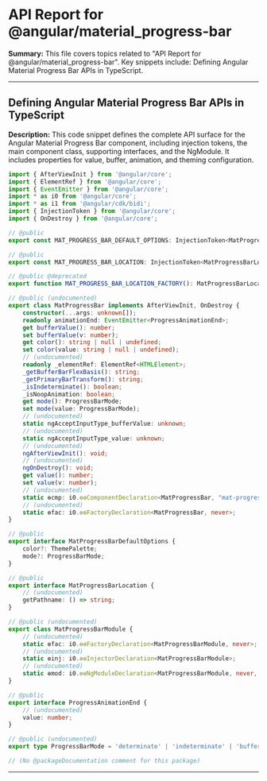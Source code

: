 # API Report for @angular/material_progress-bar

**Summary:** This file covers topics related to "API Report for @angular/material_progress-bar". Key snippets include: Defining Angular Material Progress Bar APIs in TypeScript.

---

## Defining Angular Material Progress Bar APIs in TypeScript

**Description:** This code snippet defines the complete API surface for the Angular Material Progress Bar component, including injection tokens, the main component class, supporting interfaces, and the NgModule. It includes properties for value, buffer, animation, and theming configuration.

```typescript
import { AfterViewInit } from '@angular/core';
import { ElementRef } from '@angular/core';
import { EventEmitter } from '@angular/core';
import * as i0 from '@angular/core';
import * as i1 from '@angular/cdk/bidi';
import { InjectionToken } from '@angular/core';
import { OnDestroy } from '@angular/core';

// @public
export const MAT_PROGRESS_BAR_DEFAULT_OPTIONS: InjectionToken<MatProgressBarDefaultOptions>;

// @public
export const MAT_PROGRESS_BAR_LOCATION: InjectionToken<MatProgressBarLocation>;

// @public @deprecated
export function MAT_PROGRESS_BAR_LOCATION_FACTORY(): MatProgressBarLocation;

// @public (undocumented)
export class MatProgressBar implements AfterViewInit, OnDestroy {
    constructor(...args: unknown[]);
    readonly animationEnd: EventEmitter<ProgressAnimationEnd>;
    get bufferValue(): number;
    set bufferValue(v: number);
    get color(): string | null | undefined;
    set color(value: string | null | undefined);
    // (undocumented)
    readonly _elementRef: ElementRef<HTMLElement>;
    _getBufferBarFlexBasis(): string;
    _getPrimaryBarTransform(): string;
    _isIndeterminate(): boolean;
    _isNoopAnimation: boolean;
    get mode(): ProgressBarMode;
    set mode(value: ProgressBarMode);
    // (undocumented)
    static ngAcceptInputType_bufferValue: unknown;
    // (undocumented)
    static ngAcceptInputType_value: unknown;
    // (undocumented)
    ngAfterViewInit(): void;
    // (undocumented)
    ngOnDestroy(): void;
    get value(): number;
    set value(v: number);
    // (undocumented)
    static ɵcmp: i0.ɵɵComponentDeclaration<MatProgressBar, "mat-progress-bar", ["matProgressBar"], { "color": { "alias": "color"; "required": false; }; "value": { "alias": "value"; "required": false; }; "bufferValue": { "alias": "bufferValue"; "required": false; }; "mode": { "alias": "mode"; "required": false; }; }, { "animationEnd": "animationEnd"; }, never, never, true, never>;
    // (undocumented)
    static ɵfac: i0.ɵɵFactoryDeclaration<MatProgressBar, never>;
}

// @public
export interface MatProgressBarDefaultOptions {
    color?: ThemePalette;
    mode?: ProgressBarMode;
}

// @public
export interface MatProgressBarLocation {
    // (undocumented)
    getPathname: () => string;
}

// @public (undocumented)
export class MatProgressBarModule {
    // (undocumented)
    static ɵfac: i0.ɵɵFactoryDeclaration<MatProgressBarModule, never>;
    // (undocumented)
    static ɵinj: i0.ɵɵInjectorDeclaration<MatProgressBarModule>;
    // (undocumented)
    static ɵmod: i0.ɵɵNgModuleDeclaration<MatProgressBarModule, never, [typeof MatProgressBar], [typeof MatProgressBar, typeof MatCommonModule]>;
}

// @public
export interface ProgressAnimationEnd {
    // (undocumented)
    value: number;
}

// @public (undocumented)
export type ProgressBarMode = 'determinate' | 'indeterminate' | 'buffer' | 'query';

// (No @packageDocumentation comment for this package)
```

---